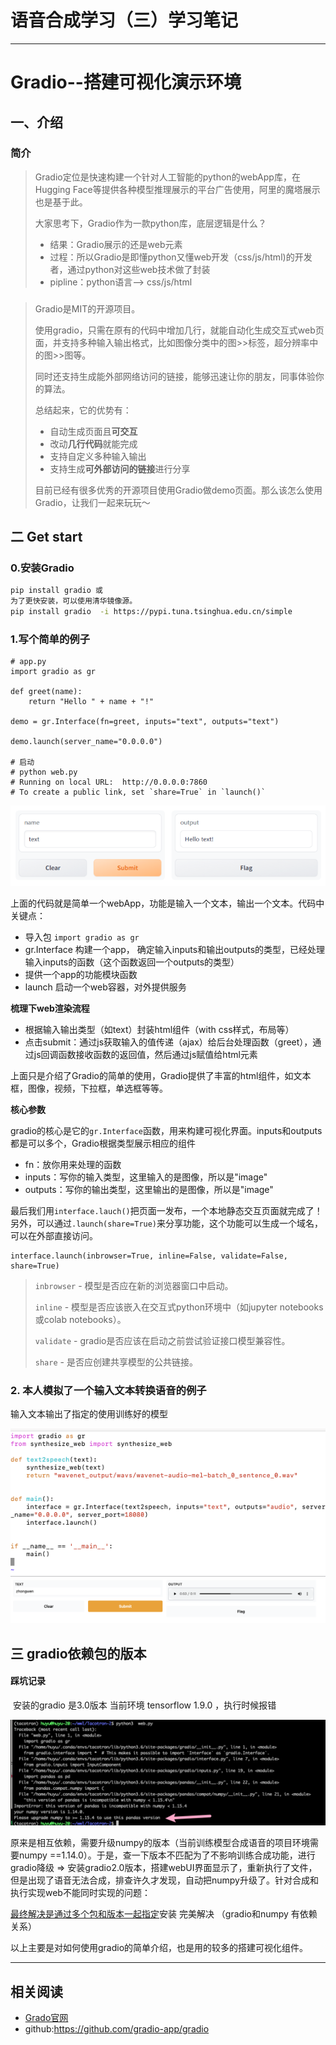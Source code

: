 # 语音合成学习（三）学习笔记

---
# Gradio--搭建可视化演示环境

## 一、介绍
### 简介
>  Gradio定位是快速构建一个针对人工智能的python的webApp库，在Hugging Face等提供各种模型推理展示的平台广告使用，阿里的魔塔展示也是基于此。
>
> 大家思考下，Gradio作为一款python库，底层逻辑是什么？
>
> - 结果：Gradio展示的还是web元素
> - 过程：所以Gradio是即懂python又懂web开发（css/js/html)的开发者，通过python对这些web技术做了封装
> - pipline：python语言--> css/js/html

### 
> Gradio是MIT的开源项目。
>
> 使用gradio，只需在原有的代码中增加几行，就能自动化生成交互式web页面，并支持多种输入输出格式，比如图像分类中的图>>标签，超分辨率中的图>>图等。
>
> 同时还支持生成能外部网络访问的链接，能够迅速让你的朋友，同事体验你的算法。
>
> 总结起来，它的优势有：
>
> - 自动生成页面且**可交互**
> - 改动**几行代码**就能完成
> - 支持自定义多种输入输出
> - 支持生成**可外部访问的链接**进行分享
>
> 目前已经有很多优秀的开源项目使用Gradio做demo页面。那么该怎么使用Gradio，让我们一起来玩玩～

## 二 **Get start**

### **0.安装Gradio**

```bash
pip install gradio 或
为了更快安装，可以使用清华镜像源。
pip install gradio  -i https://pypi.tuna.tsinghua.edu.cn/simple
```

### 1.**写个简单的**例子

```
# app.py
import gradio as gr

def greet(name):
    return "Hello " + name + "!"

demo = gr.Interface(fn=greet, inputs="text", outputs="text")

demo.launch(server_name="0.0.0.0")

# 启动
# python web.py
# Running on local URL:  http://0.0.0.0:7860
# To create a public link, set `share=True` in `launch()`
```

<img aligin="center" src="/img/gradiowebUI.png" />

上面的代码就是简单一个webApp，功能是输入一个文本，输出一个文本。代码中关键点：

- 导入包 `import gradio as gr`
- gr.Interface 构建一个app， 确定输入inputs和输出outputs的类型，已经处理输入inputs的函数（这个函数返回一个outputs的类型）
- 提供一个app的功能模块函数
- launch 启动一个web容器，对外提供服务

**梳理下web渲染流程**

- 根据输入输出类型（如text）封装html组件（with css样式，布局等）
- 点击submit：通过js获取输入的值传递（ajax）给后台处理函数（greet），通过js回调函数接收函数的返回值，然后通过js赋值给html元素

上面只是介绍了Gradio的简单的使用，Gradio提供了丰富的html组件，如文本框，图像，视频，下拉框，单选框等等。

**核心参数**

gradio的核心是它的`gr.Interface`函数，用来构建可视化界面。inputs和outputs都是可以多个，Gradio根据类型展示相应的组件

- fn：放你用来处理的函数
- inputs：写你的输入类型，这里输入的是图像，所以是"image"
- outputs：写你的输出类型，这里输出的是图像，所以是"image"

最后我们用`interface.lauch()`把页面一发布，一个本地静态交互页面就完成了！另外，可以通过`.launch(share=True)`来分享功能，这个功能可以生成一个域名，可以在外部直接访问。

```
interface.launch(inbrowser=True, inline=False, validate=False, share=True)
```

> `inbrowser` - 模型是否应在新的浏览器窗口中启动。 
>
> `inline` - 模型是否应该嵌入在交互式python环境中（如jupyter notebooks或colab notebooks）。 
>
> `validate` - gradio是否应该在启动之前尝试验证接口模型兼容性。 
>
> `share` - 是否应创建共享模型的公共链接。

### 2. 本人模拟了一个输入文本转换语音的例子

输入文本输出了指定的使用训练好的模型

<img aligin="center" src="/img/t-v.png" />

<img aligin="center" src="/img/owngradio.png" />

## 三  **gradio依赖包的版本** ##

#### 踩坑记录 ####

​	安装的gradio 是3.0版本  当前环境 tensorflow  1.9.0 ，执行时候报错 

<img aligin="center" src="/img/error0.png" />


原来是相互依赖，需要升级numpy的版本（当前训练模型合成语音的项目环境需要numpy ==1.14.0）。于是，查一下版本不匹配为了不影响训练合成功能，进行gradio降级 => 安装gradio2.0版本，搭建webUI界面显示了，重新执行了文件， 但是出现了语音无法合成，排查许久才发现，自动把numpy升级了。针对合成和执行实现web不能同时实现的问题：

<u>最终解决是通过多个包和版本一起指定</u>安装  完美解决 （gradio和numpy 有依赖关系）



以上主要是对如何使用gradio的简单介绍，也是用的较多的搭建可视化组件。

---
## 相关阅读
- [Grado官网](https://www.gradio.app/)
- github:https://github.com/gradio-app/gradio

